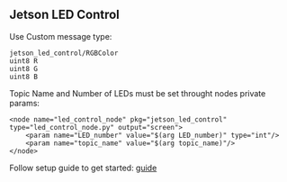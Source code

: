 ## Jetson LED Control

Use Custom message type:
```
jetson_led_control/RGBColor 
uint8 R
uint8 G
uint8 B
```
Topic Name and Number of LEDs must be set throught nodes private params:
```
<node name="led_control_node" pkg="jetson_led_control" type="led_control_node.py" output="screen">
    <param name="LED_number" value="$(arg LED_number)" type="int"/>
    <param name="topic_name" value="$(arg topic_name)"/>
</node>
```

Follow setup guide to get started: [guide](https://docs.google.com/document/d/1HSGdoZYJhikLTxjXR2FesAU0v8keSMLYkWx0o3X5qlc/edit?usp=sharing)